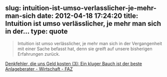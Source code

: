 slug: intuition-ist-umso-verlasslicher-je-mehr-man-sich
date: 2012-04-18 17:24:20
title: Intuition ist umso verlässlicher, je mehr man sich in der...
type: quote
---

> Intuition ist umso verlässlicher, je mehr man sich in der Vergangenheit mit einer Sache befasst hat, denn sie greift auf unsere bisherigen Erfahrungen zurück.

[Denkfehler, die uns Geld kosten (3): Ein kluger Bauch ist der beste Anlageberater - Wirtschaft - FAZ](http://www.faz.net/aktuell/wirtschaft/denkfehler-die-uns-geld-kosten-3-ein-kluger-bauch-ist-der-beste-anlageberater-11652887.html)
